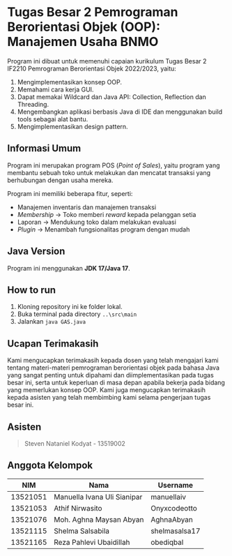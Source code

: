 # Tugas Besar 2 Pemrograman Berorientasi Objek (OOP): Manajemen Usaha BNMO
Program ini dibuat untuk memenuhi capaian kurikulum Tugas Besar 2 IF2210 Pemrograman Berorientasi Objek 2022/2023, yaitu:
1. Mengimplementasikan konsep OOP.
2. Memahami cara kerja GUI.
3. Dapat memakai Wildcard dan Java API: Collection, Reflection dan Threading.
4. Mengembangkan aplikasi berbasis Java di IDE dan menggunakan build tools sebagai alat bantu.
5. Mengimplementasikan design pattern.

## Informasi Umum
Program ini merupakan program POS (*Point of Sales*), yaitu program yang membantu sebuah toko untuk melakukan dan mencatat transaksi yang berhubungan dengan usaha mereka.

Program ini memiliki beberapa fitur, seperti:
- Manajemen inventaris dan manajemen transaksi
- *Membership* -> Toko memberi *reward* kepada pelanggan setia
- Laporan -> Mendukung toko dalam melakukan evaluasi
- *Plugin* -> Menambah fungsionalitas program dengan mudah

## Java Version
Program ini menggunakan **JDK 17/Java 17**.

## How to run
1. Kloning repository ini ke folder lokal.
2. Buka terminal pada directory ```..\src\main```
3. Jalankan `java GAS.java`

## Ucapan Terimakasih
Kami mengucapkan terimakasih kepada dosen yang telah mengajari kami tentang materi-materi pemrograman berorientasi objek pada bahasa Java yang sangat penting untuk dipahami dan diimplementasikan pada tugas besar ini, serta untuk keperluan di masa depan apabila bekerja pada bidang yang memerlukan konsep OOP. Kami juga mengucapkan terimakasih kepada asisten yang telah membimbing kami selama pengerjaan tugas besar ini.

## Asisten
> Steven Nataniel Kodyat - 13519002

## Anggota Kelompok
| NIM       | Nama                        | Username      |
| --------- | --------------------------- | ------------- |
| 13521051  | Manuella Ivana Uli Sianipar | manuellaiv    |
| 13521053  | Athif Nirwasito             | Onyxcodeotto  |
| 13521076  | Moh. Aghna Maysan Abyan     | AghnaAbyan    |
| 13521115  | Shelma Salsabila            | shelmasalsa17 |
| 13521165  | Reza Pahlevi Ubaidillah     | obediqbal     |
